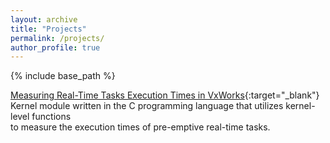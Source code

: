 ```yaml
---
layout: archive
title: "Projects"
permalink: /projects/
author_profile: true
---
```


{% include base_path %}

[Measuring Real-Time Tasks Execution Times in VxWorks](https://github.com/axel-ra/Real-Time-Execution-Times-using-VxWorks.git){:target="_blank"}\
Kernel module written in the C programming language that
utilizes kernel-level functions \
to measure the execution times of pre-emptive real-time tasks.<br/>
